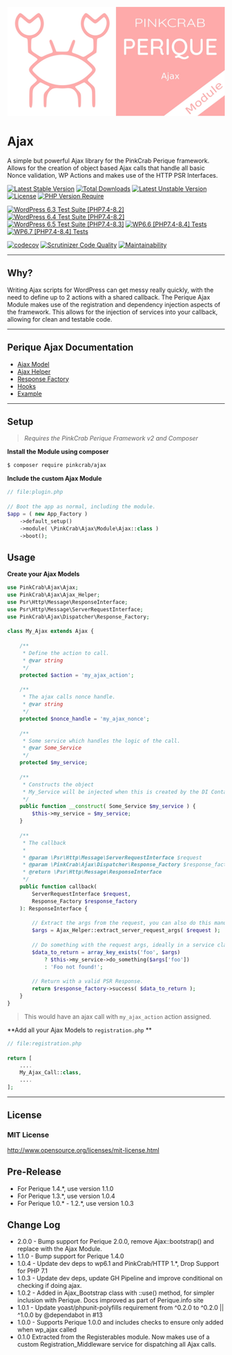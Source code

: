 ![logo](docs/Ajax.jpg "PinkCrab Ajax Module")

# Ajax

A simple but powerful Ajax library for the PinkCrab Perique framework. Allows for the creation of object based Ajax calls that handle all basic Nonce validation, WP Actions and makes use of the HTTP PSR Interfaces.

[![Latest Stable Version](https://poser.pugx.org/pinkcrab/ajax/v)](https://packagist.org/packages/pinkcrab/ajax) [![Total Downloads](https://poser.pugx.org/pinkcrab/ajax/downloads)](https://packagist.org/packages/pinkcrab/ajax) [![Latest Unstable Version](https://poser.pugx.org/pinkcrab/ajax/v/unstable)](https://packagist.org/packages/pinkcrab/ajax) [![License](https://poser.pugx.org/pinkcrab/ajax/license)](https://packagist.org/packages/pinkcrab/ajax) [![PHP Version Require](https://poser.pugx.org/pinkcrab/ajax/require/php)](https://packagist.org/packages/pinkcrab/ajax)

[![WordPress 6.3 Test Suite [PHP7.4-8.2]](https://github.com/Pink-Crab/Perique-Ajax/actions/workflows/WP_6_3.yaml/badge.svg?branch=master)](https://github.com/Pink-Crab/Perique-Ajax/actions/workflows/WP_6_3.yaml)
[![WordPress 6.4 Test Suite [PHP7.4-8.2]](https://github.com/Pink-Crab/Perique-Ajax/actions/workflows/WP_6_4.yaml/badge.svg?branch=master)](https://github.com/Pink-Crab/Perique-Ajax/actions/workflows/WP_6_4.yaml)
[![WordPress 6.5 Test Suite [PHP7.4-8.3]](https://github.com/Pink-Crab/Perique-Ajax/actions/workflows/WP_6_5.yaml/badge.svg?branch=master)](https://github.com/Pink-Crab/Perique-Ajax/actions/workflows/WP_6_5.yaml)
[![WP6.6 [PHP7.4-8.4] Tests](https://github.com/Pink-Crab/Perique-Ajax/actions/workflows/WP_6_6.yaml/badge.svg)](https://github.com/Pink-Crab/Perique-Ajax/actions/workflows/WP_6_6.yaml)
[![WP6.7 [PHP7.4-8.4] Tests](https://github.com/Pink-Crab/Perique-Ajax/actions/workflows/WP_6_7.yaml/badge.svg)](https://github.com/Pink-Crab/Perique-Ajax/actions/workflows/WP_6_7.yaml)

[![codecov](https://codecov.io/gh/Pink-Crab/Perique-Ajax/branch/master/graph/badge.svg?token=NEZOz6FsKK)](https://codecov.io/gh/Pink-Crab/Perique-Ajax)
[![Scrutinizer Code Quality](https://scrutinizer-ci.com/g/Pink-Crab/Perique-Ajax/badges/quality-score.png?b=master)](https://scrutinizer-ci.com/g/Pink-Crab/Perique-Ajax/?branch=master)
[![Maintainability](https://api.codeclimate.com/v1/badges/7534ee9d3ab6a5785386/maintainability)](https://codeclimate.com/github/Pink-Crab/Perique-Ajax/maintainability)

****

## Why? ##

Writing Ajax scripts for WordPress can get messy really quickly, with the need to define up to 2 actions with a shared callback. The Perique Ajax Module makes use of the registration and dependency injection aspects of the framework. This allows for the injection of services into your callback, allowing for clean and testable code.

****

## Perique Ajax Documentation

* [Ajax Model](docs/Ajax_Model.md)
* [Ajax Helper](docs/Ajax_Helper.md)
* [Response Factory](docs/Response_Factory.md)
* [Hooks](docs/Hooks.md)
* [Example](docs/Examples.md)

****

## Setup ##

> *Requires the PinkCrab Perique Framework v2 and Composer*

**Install the Module using composer**
```bash 
$ composer require pinkcrab/ajax
```
**Include the custom Ajax Module**
```php
// file:plugin.php

// Boot the app as normal, including the module.
$app = ( new App_Factory )      
    ->default_setup()
    ->module( \PinkCrab\Ajax\Module\Ajax::class )
    ->boot();
```

## Usage ##

**Create your Ajax Models**

```php
use PinkCrab\Ajax\Ajax;
use PinkCrab\Ajax\Ajax_Helper;
use Psr\Http\Message\ResponseInterface;
use Psr\Http\Message\ServerRequestInterface;
use PinkCrab\Ajax\Dispatcher\Response_Factory;

class My_Ajax extends Ajax {

    /**
     * Define the action to call.
     * @var string
     */
    protected $action = 'my_ajax_action';

    /**
     * The ajax calls nonce handle.
     * @var string
     */
    protected $nonce_handle = 'my_ajax_nonce';

    /** 
     * Some service which handles the logic of the call.
     * @var Some_Service 
     */
    protected $my_service;

    /**
     * Constructs the object
     * My_Service will be injected when this is created by the DI Container
     */
    public function __construct( Some_Service $my_service ) {
        $this->my_service = $my_service;
    }

    /**
     * The callback
     *
     * @param \Psr\Http\Message\ServerRequestInterface $request
     * @param \PinkCrab\Ajax\Dispatcher\Response_Factory $response_factory
     * @return \Psr\Http\Message\ResponseInterface
     */
    public function callback(
        ServerRequestInterface $request,
        Response_Factory $response_factory
    ): ResponseInterface {
        
        // Extract the args from the request, you can also do this manually
        $args = Ajax_Helper::extract_server_request_args( $request );

        // Do something with the request args, ideally in a service class
        $data_to_return = array_key_exists('foo', $args)
            ? $this->my_service->do_something($args['foo'])
            : 'Foo not found!';
        
        // Return with a valid PSR Response. 
        return $response_factory->success( $data_to_return );
    }
}

```

> This would have an ajax call with `my_ajax_action` action assigned. 

**Add all your Ajax Models to `registration.php` **

```php
// file:registration.php

return [
    ....
    My_Ajax_Call::class,
    ....
];
```

***

## License ##

### MIT License ###

http://www.opensource.org/licenses/mit-license.html  

## Pre-Release ##

* For Perique 1.4.*, use version 1.1.0
* For Perique 1.3.*, use version 1.0.4
* For Perique 1.0.* - 1.2.*, use version 1.0.3

## Change Log ##

* 2.0.0 - Bump support for Perique 2.0.0, remove Ajax::bootstrap() and replace with the Ajax Module.
* 1.1.0 - Bump support for Perique 1.4.0
* 1.0.4 - Update dev deps to wp6.1 and PinkCrab/HTTP 1.*, Drop Support for PHP 7.1
* 1.0.3 - Update dev deps, update GH Pipeline and improve conditional on checking if doing ajax.
* 1.0.2 - Added in Ajax_Bootstrap class with ::use() method, for simpler inclusion with Perique. Docs improved as part of Perique.info site
* 1.0.1 - Update yoast/phpunit-polyfills requirement from ^0.2.0 to ^0.2.0 \|\| ^1.0.0 by @dependabot in #13
* 1.0.0 - Supports Perique 1.0.0 and includes checks to ensure only added when wp_ajax called
* 0.1.0 Extracted from the Registerables module. Now makes use of a custom Registration_Middleware service for dispatching all Ajax calls.
